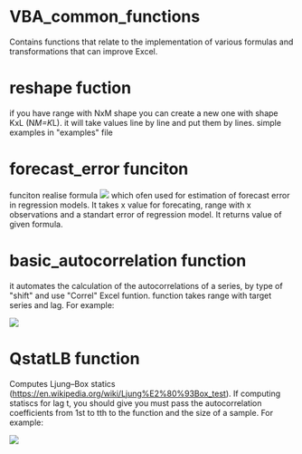 # VBA_common_functions

Contains functions that relate to the implementation of various formulas and transformations that can improve Excel.

# reshape fuction

if you have range with NxM shape you can create a new one with shape KxL (N*M=K*L).
it will take values line by line and put them by lines. simple examples in "examples" file

# forecast_error funciton

funciton realise formula
<img src="https://render.githubusercontent.com/render/math?math=s_{f}%20=s\sqrt{%201%20%2B%20\frac{1}{n}%20%2B%20\frac{(x_f-\bar{x})}{n\sigma_{x}^{2}}}">
which ofen used for estimation of forecast error in regression models. It takes x value for forecating, range with x observations and a standart error of regression model. It returns value of given formula.

# basic_autocorrelation function

it automates the calculation of the autocorrelations of a series, by type of "shift" and use  "Correl" Excel funtion.
function takes range with target series and lag. For example:

<img src="https://github.com/Dranikf/ecomonetrics_VBA/blob/main/examples/correlogramm.jpg">

# QstatLB function

Computes Ljung–Box statics (https://en.wikipedia.org/wiki/Ljung%E2%80%93Box_test).
If computing statiscs for lag t, you should give you must pass the autocorrelation coefficients from 1st to tth to the function
and the size of a sample. For example:

<img src="https://github.com/Dranikf/ecomonetrics_VBA/blob/main/examples/Q%20stats%20funciton.JPG">